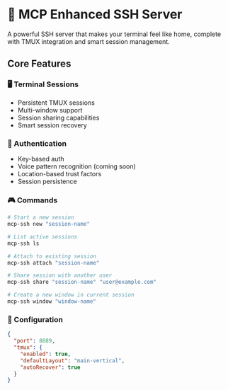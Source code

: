 # 🚀 MCP Enhanced SSH Server

A powerful SSH server that makes your terminal feel like home, complete with TMUX integration and smart session management.

## Core Features

### 🖥️ Terminal Sessions
- Persistent TMUX sessions
- Multi-window support
- Session sharing capabilities
- Smart session recovery

### 🔐 Authentication
- Key-based auth
- Voice pattern recognition (coming soon)
- Location-based trust factors
- Session persistence

### 🎮 Commands
```bash
# Start a new session
mcp-ssh new "session-name"

# List active sessions
mcp-ssh ls

# Attach to existing session
mcp-ssh attach "session-name"

# Share session with another user
mcp-ssh share "session-name" "user@example.com"

# Create a new window in current session
mcp-ssh window "window-name"
```

### 🔧 Configuration
```json
{
  "port": 8889,
  "tmux": {
    "enabled": true,
    "defaultLayout": "main-vertical",
    "autoRecover": true
  }
}
``` 